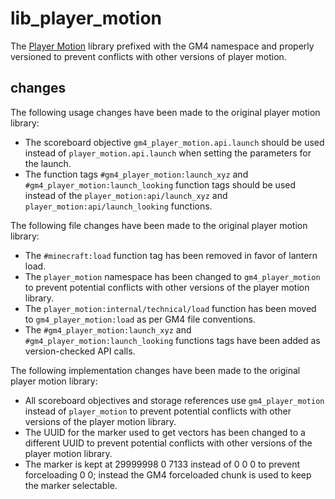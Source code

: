 # lib_player_motion
The [Player Motion](https://modrinth.com/datapack/player_motion) library prefixed with the GM4 namespace and properly versioned to prevent conflicts with other versions of player motion.

## changes
The following usage changes have been made to the original player motion library:
- The scoreboard objective `gm4_player_motion.api.launch` should be used instead of `player_motion.api.launch` when setting the parameters for the launch.
- The function tags `#gm4_player_motion:launch_xyz` and `#gm4_player_motion:launch_looking` function tags should be used instead of the `player_motion:api/launch_xyz` and `player_motion:api/launch_looking` functions.

The following file changes have been made to the original player motion library:
- The `#minecraft:load` function tag has been removed in favor of lantern load.
- The `player_motion` namespace has been changed to `gm4_player_motion` to prevent potential conflicts with other versions of the player motion library.
- The `player_motion:internal/technical/load` function has been moved to `gm4_player_motion:load` as per GM4 file conventions.
- The `#gm4_player_motion:launch_xyz` and `#gm4_player_motion:launch_looking` functions tags have been added as version-checked API calls.

The following implementation changes have been made to the original player motion library:
- All scoreboard objectives and storage references use `gm4_player_motion` instead of `player_motion` to prevent potential conflicts with other versions of the player motion library.
- The UUID for the marker used to get vectors has been changed to a different UUID to prevent potential conflicts with other versions of the player motion library.
- The marker is kept at 29999998 0 7133 instead of 0 0 0 to prevent forceloading 0 0; instead the GM4 forceloaded chunk is used to keep the marker selectable.
